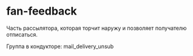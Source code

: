 fan-feedback
=================

Часть рассылятора, которая торчит наружу и позволяет получателю отписаться.

Группа в кондукторе:
mail_delivery_unsub